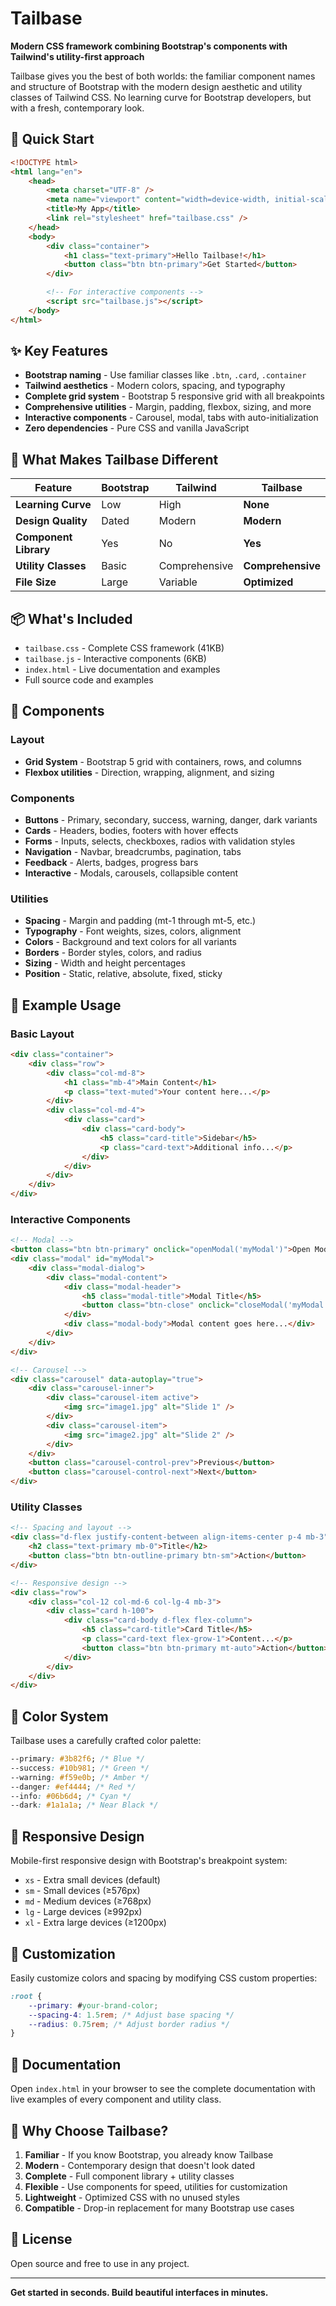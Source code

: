 # Tailbase

**Modern CSS framework combining Bootstrap's components with Tailwind's utility-first approach**

Tailbase gives you the best of both worlds: the familiar component names and structure of Bootstrap with the modern design aesthetic and utility classes of Tailwind CSS. No learning curve for Bootstrap developers, but with a fresh, contemporary look.

## 🚀 Quick Start

```html
<!DOCTYPE html>
<html lang="en">
	<head>
		<meta charset="UTF-8" />
		<meta name="viewport" content="width=device-width, initial-scale=1.0" />
		<title>My App</title>
		<link rel="stylesheet" href="tailbase.css" />
	</head>
	<body>
		<div class="container">
			<h1 class="text-primary">Hello Tailbase!</h1>
			<button class="btn btn-primary">Get Started</button>
		</div>

		<!-- For interactive components -->
		<script src="tailbase.js"></script>
	</body>
</html>
```

## ✨ Key Features

- **Bootstrap naming** - Use familiar classes like `.btn`, `.card`, `.container`
- **Tailwind aesthetics** - Modern colors, spacing, and typography
- **Complete grid system** - Bootstrap 5 responsive grid with all breakpoints
- **Comprehensive utilities** - Margin, padding, flexbox, sizing, and more
- **Interactive components** - Carousel, modal, tabs with auto-initialization
- **Zero dependencies** - Pure CSS and vanilla JavaScript

## 🎨 What Makes Tailbase Different

| Feature               | Bootstrap | Tailwind      | Tailbase          |
| --------------------- | --------- | ------------- | ----------------- |
| **Learning Curve**    | Low       | High          | **None**          |
| **Design Quality**    | Dated     | Modern        | **Modern**        |
| **Component Library** | Yes       | No            | **Yes**           |
| **Utility Classes**   | Basic     | Comprehensive | **Comprehensive** |
| **File Size**         | Large     | Variable      | **Optimized**     |

## 📦 What's Included

- `tailbase.css` - Complete CSS framework (41KB)
- `tailbase.js` - Interactive components (6KB)
- `index.html` - Live documentation and examples
- Full source code and examples

## 🔧 Components

### Layout

- **Grid System** - Bootstrap 5 grid with containers, rows, and columns
- **Flexbox utilities** - Direction, wrapping, alignment, and sizing

### Components

- **Buttons** - Primary, secondary, success, warning, danger, dark variants
- **Cards** - Headers, bodies, footers with hover effects
- **Forms** - Inputs, selects, checkboxes, radios with validation styles
- **Navigation** - Navbar, breadcrumbs, pagination, tabs
- **Feedback** - Alerts, badges, progress bars
- **Interactive** - Modals, carousels, collapsible content

### Utilities

- **Spacing** - Margin and padding (mt-1 through mt-5, etc.)
- **Typography** - Font weights, sizes, colors, alignment
- **Colors** - Background and text colors for all variants
- **Borders** - Border styles, colors, and radius
- **Sizing** - Width and height percentages
- **Position** - Static, relative, absolute, fixed, sticky

## 🎯 Example Usage

### Basic Layout

```html
<div class="container">
	<div class="row">
		<div class="col-md-8">
			<h1 class="mb-4">Main Content</h1>
			<p class="text-muted">Your content here...</p>
		</div>
		<div class="col-md-4">
			<div class="card">
				<div class="card-body">
					<h5 class="card-title">Sidebar</h5>
					<p class="card-text">Additional info...</p>
				</div>
			</div>
		</div>
	</div>
</div>
```

### Interactive Components

```html
<!-- Modal -->
<button class="btn btn-primary" onclick="openModal('myModal')">Open Modal</button>
<div class="modal" id="myModal">
	<div class="modal-dialog">
		<div class="modal-content">
			<div class="modal-header">
				<h5 class="modal-title">Modal Title</h5>
				<button class="btn-close" onclick="closeModal('myModal')"></button>
			</div>
			<div class="modal-body">Modal content goes here...</div>
		</div>
	</div>
</div>

<!-- Carousel -->
<div class="carousel" data-autoplay="true">
	<div class="carousel-inner">
		<div class="carousel-item active">
			<img src="image1.jpg" alt="Slide 1" />
		</div>
		<div class="carousel-item">
			<img src="image2.jpg" alt="Slide 2" />
		</div>
	</div>
	<button class="carousel-control-prev">Previous</button>
	<button class="carousel-control-next">Next</button>
</div>
```

### Utility Classes

```html
<!-- Spacing and layout -->
<div class="d-flex justify-content-between align-items-center p-4 mb-3">
	<h2 class="text-primary mb-0">Title</h2>
	<button class="btn btn-outline-primary btn-sm">Action</button>
</div>

<!-- Responsive design -->
<div class="row">
	<div class="col-12 col-md-6 col-lg-4 mb-3">
		<div class="card h-100">
			<div class="card-body d-flex flex-column">
				<h5 class="card-title">Card Title</h5>
				<p class="card-text flex-grow-1">Content...</p>
				<button class="btn btn-primary mt-auto">Action</button>
			</div>
		</div>
	</div>
</div>
```

## 🎨 Color System

Tailbase uses a carefully crafted color palette:

```css
--primary: #3b82f6; /* Blue */
--success: #10b981; /* Green */
--warning: #f59e0b; /* Amber */
--danger: #ef4444; /* Red */
--info: #06b6d4; /* Cyan */
--dark: #1a1a1a; /* Near Black */
```

## 📱 Responsive Design

Mobile-first responsive design with Bootstrap's breakpoint system:

- `xs` - Extra small devices (default)
- `sm` - Small devices (≥576px)
- `md` - Medium devices (≥768px)
- `lg` - Large devices (≥992px)
- `xl` - Extra large devices (≥1200px)

## 🔧 Customization

Easily customize colors and spacing by modifying CSS custom properties:

```css
:root {
	--primary: #your-brand-color;
	--spacing-4: 1.5rem; /* Adjust base spacing */
	--radius: 0.75rem; /* Adjust border radius */
}
```

## 📖 Documentation

Open `index.html` in your browser to see the complete documentation with live examples of every component and utility class.

## 🤝 Why Choose Tailbase?

1. **Familiar** - If you know Bootstrap, you already know Tailbase
2. **Modern** - Contemporary design that doesn't look dated
3. **Complete** - Full component library + utility classes
4. **Flexible** - Use components for speed, utilities for customization
5. **Lightweight** - Optimized CSS with no unused styles
6. **Compatible** - Drop-in replacement for many Bootstrap use cases

## 📄 License

Open source and free to use in any project.

---

**Get started in seconds. Build beautiful interfaces in minutes.**
